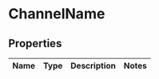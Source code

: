 
# ChannelName

## Properties
Name | Type | Description | Notes
------------ | ------------- | ------------- | -------------




